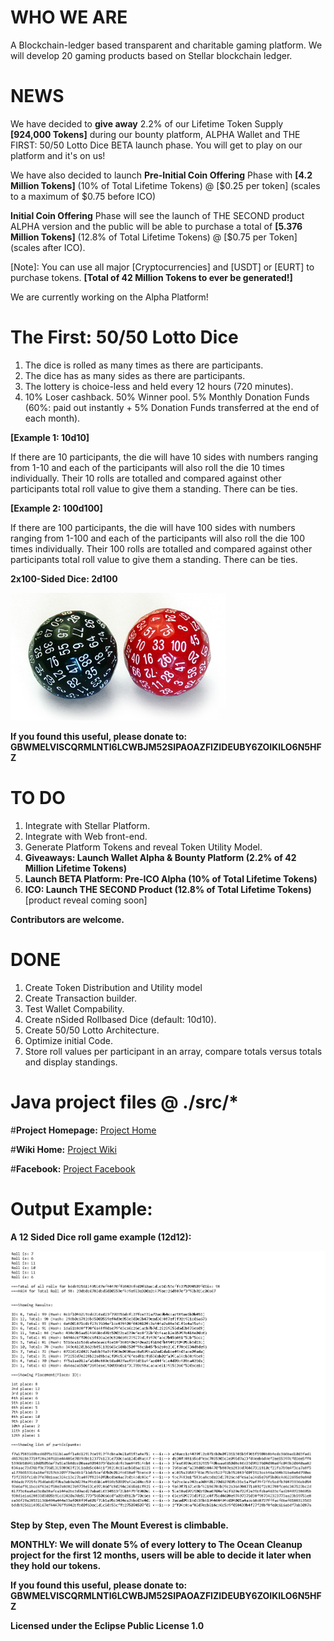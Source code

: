 # WHO WE ARE 

A Blockchain-ledger based transparent and charitable gaming platform. We will develop 20 gaming products based on Stellar blockchain ledger.

# NEWS

We have decided to **give away** 2.2% of our Lifetime Token Supply **[924,000 Tokens]** during our bounty platform, ALPHA Wallet and THE FIRST: 50/50 Lotto Dice BETA launch phase. You will get to play on our platform and it's on us!

We have also decided to launch **Pre-Initial Coin Offering** Phase with **[4.2 Million Tokens]** (10% of Total Lifetime Tokens) @ [$0.25 per token] (scales to a maximum of $0.75 before ICO)

**Initial Coin Offering** Phase will see the launch of THE SECOND product ALPHA version and the public will be able to purchase a total of **[5.376 Million Tokens]** (12.8% of Total Lifetime Tokens) @ [$0.75 per Token] (scales after ICO).

[Note]: You can use all major [Cryptocurrencies] and [USDT] or [EURT] to purchase tokens. **[Total of 42 Million Tokens to ever be generated!]**

We are currently working on the Alpha Platform!

# The First: 50/50 Lotto Dice

1. The dice is rolled as many times as there are participants.
2. The dice has as many sides as there are participants. 
3. The lottery is choice-less and held every 12 hours (720 minutes).
4. 10% Loser cashback. 50% Winner pool. 5% Monthly Donation Funds (60%: paid out instantly + 5% Donation Funds transferred at the end of each month).

**[Example 1: 10d10]** 

If there are 10 participants, the die will have 10 sides with numbers ranging from 1-10 and each of the participants will also roll the die 10 times individually. Their 10 rolls are totalled and compared against other participants total roll value to give them a standing. There can be ties.

**[Example 2: 100d100]** 

If there are 100 participants, the die will have 100 sides with numbers ranging from 1-100 and each of the participants will also roll the die 100 times individually. Their 100 rolls are totalled and compared against other participants total roll value to give them a standing. There can be ties.

**2x100-Sided Dice: 2d100**

<img src="img/100%20sided%20dice.jpg" />

**If you found this useful, please donate to: GBWMELVISCQRMLNTI6LCWBJM52SIPAOAZFIZIDEUBY6ZOIKILO6N5HFZ**


# TO DO

1. Integrate with Stellar Platform.
2. Integrate with Web front-end.
3. Generate Platform Tokens and reveal Token Utility Model.
4. **Giveaways: Launch Wallet Alpha & Bounty Platform (2.2% of 42 Million Lifetime Tokens)**
5. **Launch BETA Platform: Pre-ICO Alpha (10% of Total Lifetime Tokens)**
6. **ICO: Launch THE SECOND Product (12.8% of Total Lifetime Tokens)** [product reveal coming soon]

**Contributors are welcome.**

# DONE

1. Create Token Distribution and Utility model
2. Create Transaction builder.
3. Test Wallet Compability.
4. Create nSided Rollbased Dice (default: 10d10).
5. Create 50/50 Lotto Architecture.
6. Optimize initial Code.
7. Store roll values per participant in an array, compare totals versus totals and display standings.



# Java project files @ ./src/*

#**Project Homepage:** <a href="https://peruzee.github.io/PlanetFunderInitiative/">Project Home</a>

#**Wiki Home:** <a href="https://github.com/PeruZee/PlanetFunderInitiative/wiki">Project Wiki</a>

#**Facebook:** <a href="https://www.facebook.com/PlanetFunderInitiative/">Project Facebook</a>

# Output Example:

**A 12 Sided Dice roll game example (12d12):** 

<img src="img/HashedTXIDForEach.png" class="inline"/>

**Step by Step, even The Mount Everest is climbable.**

**MONTHLY: We will donate 5% of every lottery to The Ocean Cleanup project for the first 12 months, users will be able to decide it later when they hold our tokens.**

**If you found this useful, please donate to: GBWMELVISCQRMLNTI6LCWBJM52SIPAOAZFIZIDEUBY6ZOIKILO6N5HFZ**

**Licensed under the Eclipse Public License 1.0**
